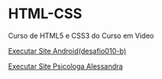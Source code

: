 # HTML-CSS
 Curso de HTML5 e CSS3 do Curso em Video

 <a href="https://gabicostt.github.io/HTML-CSS/DESAFIOS/desafio010-b/index.html" target="_blank">Executar Site Android(desafio010-b)</a>

 <a href="https://gabicostt.github.io/site-alessandra/versao%201.2/index.html" target="_blank">Executar Site Psicologa Alessandra</a>
